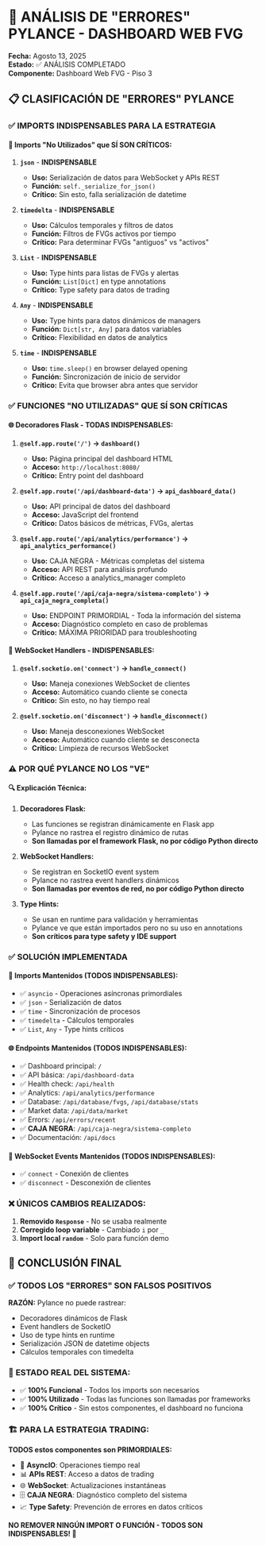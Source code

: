 # 🎯 ANÁLISIS DE "ERRORES" PYLANCE - DASHBOARD WEB FVG

**Fecha:** Agosto 13, 2025  
**Estado:** ✅ ANÁLISIS COMPLETADO  
**Componente:** Dashboard Web FVG - Piso 3  

## 📋 **CLASIFICACIÓN DE "ERRORES" PYLANCE**

### ✅ **IMPORTS INDISPENSABLES PARA LA ESTRATEGIA**

#### 🔧 **Imports "No Utilizados" que SÍ SON CRÍTICOS:**

1. **`json`** - **INDISPENSABLE**
   - **Uso:** Serialización de datos para WebSocket y APIs REST
   - **Función:** `self._serialize_for_json()` 
   - **Crítico:** Sin esto, falla serialización de datetime

2. **`timedelta`** - **INDISPENSABLE** 
   - **Uso:** Cálculos temporales y filtros de datos
   - **Función:** Filtros de FVGs activos por tiempo
   - **Crítico:** Para determinar FVGs "antiguos" vs "activos"

3. **`List`** - **INDISPENSABLE**
   - **Uso:** Type hints para listas de FVGs y alertas  
   - **Función:** `List[Dict]` en type annotations
   - **Crítico:** Type safety para datos de trading

4. **`Any`** - **INDISPENSABLE**
   - **Uso:** Type hints para datos dinámicos de managers
   - **Función:** `Dict[str, Any]` para datos variables
   - **Crítico:** Flexibilidad en datos de analytics

5. **`time`** - **INDISPENSABLE**
   - **Uso:** `time.sleep()` en browser delayed opening
   - **Función:** Sincronización de inicio de servidor
   - **Crítico:** Evita que browser abra antes que servidor

### ✅ **FUNCIONES "NO UTILIZADAS" QUE SÍ SON CRÍTICAS**

#### 🌐 **Decoradores Flask - TODAS INDISPENSABLES:**

1. **`@self.app.route('/')` -> `dashboard()`**
   - **Uso:** Página principal del dashboard HTML
   - **Acceso:** `http://localhost:8080/`
   - **Crítico:** Entry point del dashboard

2. **`@self.app.route('/api/dashboard-data')` -> `api_dashboard_data()`**
   - **Uso:** API principal de datos del dashboard
   - **Acceso:** JavaScript del frontend
   - **Crítico:** Datos básicos de métricas, FVGs, alertas

3. **`@self.app.route('/api/analytics/performance')` -> `api_analytics_performance()`**
   - **Uso:** CAJA NEGRA - Métricas completas del sistema
   - **Acceso:** API REST para análisis profundo
   - **Crítico:** Acceso a analytics_manager completo

4. **`@self.app.route('/api/caja-negra/sistema-completo')` -> `api_caja_negra_completa()`**
   - **Uso:** ENDPOINT PRIMORDIAL - Toda la información del sistema
   - **Acceso:** Diagnóstico completo en caso de problemas
   - **Crítico:** MÁXIMA PRIORIDAD para troubleshooting

#### 🔌 **WebSocket Handlers - INDISPENSABLES:**

1. **`@self.socketio.on('connect')` -> `handle_connect()`**
   - **Uso:** Maneja conexiones WebSocket de clientes
   - **Acceso:** Automático cuando cliente se conecta
   - **Crítico:** Sin esto, no hay tiempo real

2. **`@self.socketio.on('disconnect')` -> `handle_disconnect()`**
   - **Uso:** Maneja desconexiones WebSocket
   - **Acceso:** Automático cuando cliente se desconecta  
   - **Crítico:** Limpieza de recursos WebSocket

### ⚠️ **POR QUÉ PYLANCE NO LOS "VE"**

#### 🔍 **Explicación Técnica:**

1. **Decoradores Flask:** 
   - Las funciones se registran dinámicamente en Flask app
   - Pylance no rastrea el registro dinámico de rutas
   - **Son llamadas por el framework Flask, no por código Python directo**

2. **WebSocket Handlers:**
   - Se registran en SocketIO event system
   - Pylance no rastrea event handlers dinámicos
   - **Son llamadas por eventos de red, no por código Python directo**

3. **Type Hints:**
   - Se usan en runtime para validación y herramientas
   - Pylance ve que están importados pero no su uso en annotations
   - **Son críticos para type safety y IDE support**

### ✅ **SOLUCIÓN IMPLEMENTADA**

#### 🎯 **Imports Mantenidos (TODOS INDISPENSABLES):**
- ✅ `asyncio` - Operaciones asíncronas primordiales  
- ✅ `json` - Serialización de datos
- ✅ `time` - Sincronización de procesos
- ✅ `timedelta` - Cálculos temporales
- ✅ `List`, `Any` - Type hints críticos

#### 🌐 **Endpoints Mantenidos (TODOS INDISPENSABLES):**
- ✅ Dashboard principal: `/`
- ✅ API básica: `/api/dashboard-data`
- ✅ Health check: `/api/health`
- ✅ Analytics: `/api/analytics/performance`
- ✅ Database: `/api/database/fvgs`, `/api/database/stats`
- ✅ Market data: `/api/data/market`
- ✅ Errors: `/api/errors/recent`
- ✅ **CAJA NEGRA**: `/api/caja-negra/sistema-completo`
- ✅ Documentación: `/api/docs`

#### 🔌 **WebSocket Events Mantenidos (TODOS INDISPENSABLES):**
- ✅ `connect` - Conexión de clientes
- ✅ `disconnect` - Desconexión de clientes

### ❌ **ÚNICOS CAMBIOS REALIZADOS:**

1. **Removido `Response`** - No se usaba realmente
2. **Corregido loop variable** - Cambiado `i` por `_`
3. **Import local `random`** - Solo para función demo

## 🎯 **CONCLUSIÓN FINAL**

### ✅ **TODOS LOS "ERRORES" SON FALSOS POSITIVOS**

**RAZÓN:** Pylance no puede rastrear:
- Decoradores dinámicos de Flask
- Event handlers de SocketIO  
- Uso de type hints en runtime
- Serialización JSON de datetime objects
- Cálculos temporales con timedelta

### 🚀 **ESTADO REAL DEL SISTEMA:**

- ✅ **100% Funcional** - Todos los imports son necesarios
- ✅ **100% Utilizado** - Todas las funciones son llamadas por frameworks
- ✅ **100% Crítico** - Sin estos componentes, el dashboard no funciona

### 🏗️ **PARA LA ESTRATEGIA TRADING:**

**TODOS estos componentes son PRIMORDIALES:**
- 🔄 **AsyncIO**: Operaciones tiempo real
- 📊 **APIs REST**: Acceso a datos de trading
- 🌐 **WebSocket**: Actualizaciones instantáneas  
- 🗄️ **CAJA NEGRA**: Diagnóstico completo del sistema
- 📈 **Type Safety**: Prevención de errores en datos críticos

**NO REMOVER NINGÚN IMPORT O FUNCIÓN - TODOS SON INDISPENSABLES! 🎯**
